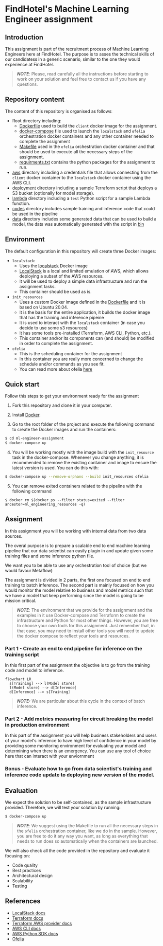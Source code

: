 # FindHotel's Machine Learning Engineer assignment

## Introduction

This assignment is part of the recruitment process of Machine Learning Engineers here at FindHotel.
The purpose is to asses the technical skills of our candidatess in a generic scenario, similar to the one they would experience at FindHotel.

> **_NOTE_**: Please, read carefully all the instructions before starting to work on your solution and feel free to contact us if you have any questions.

## Repository content

The content of this repository is organised as follows:
- Root directory including:
  - [Dockerfile](Dockerfile) used to build the `client` docker image for the assignment.
  - [docker-compose](docker-compose.yaml) file used to launch the `localstack` and  `ofelia` orchestration docker containers and any other container needed to complete the assignment
  - [Makefile](Makefile) used in the `ofelia` orchestration docker container and that should be used to execute all the necessary steps of the assignment.
  - [requirments.txt](requirements.txt) contains the python packages for the assignment to run.
- [aws](aws/) directory including a credentials file that allows connecting from the `client` docker container to the `localstack` docker container using the AWS CLI.
- [deployment](deployment/) directory including a sample Terraform script that deploys a S3 bucket (optionally for model storage).
- [lambda](lambda/) directory including a `test` Python script for a sample Lambda function.
- [codes](codes/) directory includes sample training and inference code that could be used in the pipeline
- [data](data/) directory includes some generated data that can be used to build a model, the data was automatically generated with the script in [bin](codes/bin/)

## Environment

The default configuration in this repository will create three Docker images:
- `localstack`:
  - Uses the [localstack](https://hub.docker.com/r/localstack/localstack) Docker image
  - [LocalStack](https://docs.localstack.cloud) is a local and limited emulation of AWS, which allows deploying a subset of the AWS resources.
  - It will be used to deploy a simple data infrastructure and run the assignment tasks.
  - This container should be used as is.
- `init_resources`
  - Uses a custom Docker image defined in the [Dockerfile](Dockerfile) and it is based on Ubuntu 20.04.
  - It is the basis for the entire application, it builds the docker image that has the training and inference pipeine
  - It is used to interact with the `localstack` container (in case you decide to use some s3 resources)
  - It has some tools pre-installed (Terraform, AWS CLI, Python, etc.).
  - This container and/or its components can (and should) be modified in order to complete the assignment.
- `ofelia`
  - This is the scheduling container for the assignment
  - In this container you are really more concerned to change the schedule and/or commands as you see fit.
  - You can read more about ofelia [here](https://github.com/mcuadros/ofelia)

## Quick start

Follow this steps to get your environment ready for the assignment

1) Fork this repository and clone it in your computer.

2) Install [Docker](https://docs.docker.com/get-docker/).

3) Go to the root folder of the project and execute the following command to create the Docker images and run the containers:

```bash
$ cd ml-engineer-assignment
$ docker-compose up
```

4) You will be working mostly with the image build with the `init_resource` task in the docker-compose. Whenever you change anything, it is recommended to remove the existing container and image to ensure the latest version is used. You can do this with:

```bash
$ docker-compose up --remove-orphans --build init_resources ofelia
```

5) You can remove exited containers related to the pipeline with the following command
```
$ docker rm $(docker ps --filter status=exited --filter ancestor=ml_engineering_resources -q)
```


## Assignment

In this assignment you will be working with internal data from two data sources.

The overal purpose is to prepare a scalable end to end machine learning pipeline that our data scientist can easily plugin in and update given some training files and some inference python file.

We want you to be able to use any orchestration tool of choice (but we would favour Metaflow)

The assignment is divided in 2 parts, the first one focused on end to end training to batch inference. The second part is mainly focused on how you would monitor the model relative to business and model metrics such that we have a model that keep performing since the model is going to be mission critical.

>**_NOTE_**: The environment that we provide for the assignment and the examples in it use Docker-compose and Terraform to create the infrastructure and Python for most other things.
However, you are free to choose your own tools for this assignment.
Just remember that, in that case, you may need to install other tools you will need to update the docker compose to reflect your tools and resources.

### Part 1 - Create an end to end pipeline for inference on the training script

In this first part of the assignment the objective is to go from the training code and model to inference.

```mermaid
flowchart LR
  s[Training] --> l(Model store)
  l(Model store) --> d[Inference]
  d[Inference] --> s[Training]
```
>**_NOTE:_** We are particular about this cycle in the context of batch inference.


### Part 2 - Add metrics measuring for circuit breaking the model in production environment

In this part of the assignment you will help business stakeholders and users of your model's inference to have high level of confidence in your model by providing some monitoring environment for evaluating your model and determining when there is an emergency. You can use any tool of choice here that can interact with your enviornment


### Bonus - Evaluate how to go from data scientist's training and inference code update to deploying new version of the model.

## Evaluation

We expect the solution to be self-contained, as the sample infrastructure provided.
Therefore, we will test your solution by running:

```bash
$ docker-compose up
```

> **_NOTE_**: We suggest using the Makefile to run all the necessary steps in the `ofelia` orchestration container, like we do in the sample. However, you are free to do it any way you want, as long as everything that needs to run does so automatically when the containers are launched.

We will also check all the code provided in the repository and evaluate it focusing on:
- Code quality
- Best practices
- Architectural design
- Scalability
- Testing

## References

- [LocalStack docs](https://docs.localstack.cloud/overview/)
- [Terraform docs](https://www.terraform.io/docs)
- [Terraform AWS provider docs](https://registry.terraform.io/providers/hashicorp/aws/latest)
- [AWS CLI docs](https://docs.aws.amazon.com/cli/latest/index.html)
- [AWS Python SDK docs](https://boto3.amazonaws.com/v1/documentation/api/latest/index.html)
- [Ofelia](https://github.com/mcuadros/ofelia)